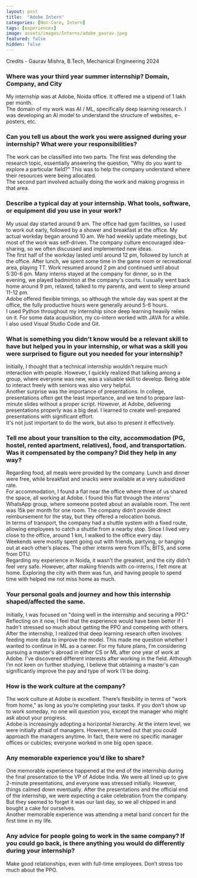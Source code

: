 ```yaml
---
layout: post
title:  "Adobe Intern"
categories: [Non-Core, Intern]
tags: [experiences]
image: assets/images/Interns/adobe_gaurav.jpeg
featured: false
hidden: false
---
```


Credits - Gaurav Mishra, B.Tech, Mechanical Engineering 2024

### Where was your third year summer internship? Domain, Company, and City
My internship was at Adobe, Noida office. It offered me a stipend of 1 lakh per month.  
The domain of my work was AI / ML, specifically deep learning research. I was developing an AI model to understand the structure of websites, e-posters, etc. 

### Can you tell us about the work you were assigned during your internship? What were your responsibilities?
The work can be classified into two parts. The first was defending the research topic, essentially answering the question, "Why do you want to explore a particular field?" This was to help the company understand where their resources were being allocated.  
The second part involved actually doing the work and making progress in that area.

### Describe a typical day at your internship. What tools, software, or equipment did you use in your work?
My usual day started around 9 am. The office had gym facilities, so I used to work out early, followed by a shower and breakfast at the office. My actual workday began around 10 am. We had weekly update meetings, but most of the work was self-driven. The company culture encouraged idea-sharing, so we often discussed and implemented new ideas.  
The first half of the workday lasted until around 12 pm, followed by lunch at the office. After lunch, we spent some time in the game room or recreational area, playing TT. Work resumed around 2 pm and continued until about 5:30-6 pm. Many interns stayed at the company for dinner, so in the evening, we played badminton at the company's courts. I usually went back home around 9 pm, relaxed, talked to my parents, and went to sleep around 11-12 pm.  
Adobe offered flexible timings, so although the whole day was spent at the office, the fully productive hours were generally around 5-6 hours.  
I used Python throughout my internship since deep learning heavily relies on it. For some data acquisition, my co-intern worked with JAVA for a while. I also used Visual Studio Code and Git.

### What is something you didn't know would be a relevant skill to have but helped you in your internship, or what was a skill you were surprised to figure out you needed for your internship?
Initially, I thought that a technical internship wouldn't require much interaction with people. However, I quickly realized that talking among a group, where everyone was new, was a valuable skill to develop. Being able to interact freely with seniors was also very helpful.  
Another surprise was the importance of presentations. In college, presentations often get the least importance, and we tend to prepare last-minute slides without a proper script. However, at Adobe, delivering presentations properly was a big deal. I learned to create well-prepared presentations with significant effort.  
It's not just important to do the work, but also to present it effectively.

### Tell me about your transition to the city, accommodation (PG, hostel, rented apartment, relatives), food, and transportation. Was it compensated by the company? Did they help in any way?
Regarding food, all meals were provided by the company. Lunch and dinner were free, while breakfast and snacks were available at a very subsidized rate.  
For accommodation, I found a flat near the office where three of us shared the space, all working at Adobe. I found this flat through the interns' WhatsApp group, where someone posted about an available room. The rent was 15k per month for one room. The company didn’t provide direct reimbursement for the stay, but they offered a relocation bonus.  
In terms of transport, the company had a shuttle system with a fixed route, allowing employees to catch a shuttle from a nearby stop. Since I lived very close to the office, around 1 km, I walked to the office every day.  
Weekends were mostly spent going out with friends, partying, or hanging out at each other’s places. The other interns were from IITs, BITS, and some from DTU.  
Regarding my experience in Noida, it wasn’t the greatest, and the city didn’t feel very safe. However, after making friends with co-interns, I felt more at home. Exploring the city with them was fun, and having people to spend time with helped me not miss home as much.

### Your personal goals and journey and how this internship shaped/affected the same.
Initially, I was focused on "doing well in the internship and securing a PPO." Reflecting on it now, I feel that the experience would have been better if I hadn't stressed so much about getting the PPO and competing with others.  
After the internship, I realized that deep learning research often involves feeding more data to improve the model. This made me question whether I wanted to continue in ML as a career. For my future plans, I’m considering pursuing a master's abroad in either CS or ML after one year of work at Adobe. I’ve discovered different interests after working in the field. Although I’m not keen on further studying, I believe that obtaining a master's can significantly improve the pay and type of work I’ll be doing.

### How is the work culture at the company?
The work culture at Adobe is excellent. There’s flexibility in terms of "work from home," as long as you’re completing your tasks. If you don’t show up to work someday, no one will question you, except the manager who might ask about your progress.  
Adobe is increasingly adopting a horizontal hierarchy. At the intern level, we were initially afraid of managers. However, it turned out that you could approach the managers anytime. In fact, there were no specific manager offices or cubicles; everyone worked in one big open space.

### Any memorable experience you’d like to share?
One memorable experience happened at the end of the internship during the final presentation to the VP of Adobe India. We were all lined up to give 2-minute presentations, and everyone was stressed initially. However, things calmed down eventually. After the presentations and the official end of the internship, we were expecting a cake celebration from the company. But they seemed to forget it was our last day, so we all chipped in and bought a cake for ourselves.  
Another memorable experience was attending a metal band concert for the first time in my life.

### Any advice for people going to work in the same company? If you could go back, is there anything you would do differently during your internship?
Make good relationships, even with full-time employees. Don’t stress too much about the PPO.
